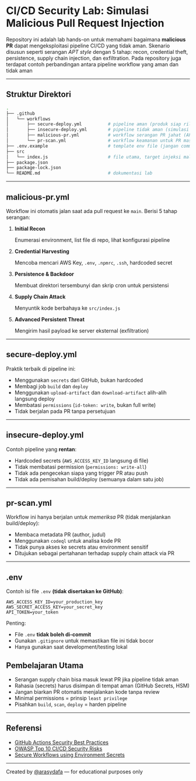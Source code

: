 # CI/CD Security Lab: Simulasi Malicious Pull Request Injection

Repository ini adalah lab hands-on untuk memahami bagaimana **malicious PR** dapat mengeksploitasi pipeline CI/CD yang tidak aman. Skenario disusun seperti serangan *APT style* dengan 5 tahap: recon, credential theft, persistence, supply chain injection, dan exfiltration. Pada repository juga terdapat contoh perbandingan antara pipeline workflow yang aman dan tidak aman

---

## Struktur Direktori

```bash
.
├── .github
│   └── workflows
│       ├── secure-deploy.yml          # pipeline aman (produk siap rilis)
│       ├── insecure-deploy.yml        # pipeline tidak aman (simulasi buruk)
│       ├── malicious-pr.yml           # workflow serangan PR jahat (APT-style)
│       └── pr-scan.yml                # workflow keamanan untuk PR masuk
├── .env.example                       # template env file (jangan commit asli)
├── src
│   └── index.js                       # file utama, target injeksi malicious PR
├── package.json
├── package-lock.json
└── README.md                          # dokumentasi lab
```

---

## malicious-pr.yml

Workflow ini otomatis jalan saat ada pull request ke `main`. Berisi 5 tahap serangan:

1. **Initial Recon**

   Enumerasi environment, list file di repo, lihat konfigurasi pipeline
3. **Credential Harvesting**

   Mencoba mencari AWS Key, `.env`, `.npmrc`, `.ssh`, hardcoded secret
5. **Persistence & Backdoor**

   Membuat direktori tersembunyi dan skrip cron untuk persistensi
7. **Supply Chain Attack**

   Menyuntik kode berbahaya ke `src/index.js`
9. **Advanced Persistent Threat**

   Mengirim hasil payload ke server eksternal (exfiltration)

---

## secure-deploy.yml

Praktik terbaik di pipeline ini:

* Menggunakan `secrets` dari GitHub, bukan hardcoded
* Membagi job `build` dan `deploy`
* Menggunakan `upload-artifact` dan `download-artifact` alih-alih langsung deploy
* Membatasi `permissions` (`id-token: write`, bukan full write)
* Tidak berjalan pada PR tanpa persetujuan

---

## insecure-deploy.yml

Contoh pipeline yang **rentan**:

* Hardcoded secrets (`AWS_ACCESS_KEY_ID` langsung di file)
* Tidak membatasi permission (`permissions: write-all`)
* Tidak ada pengecekan siapa yang trigger PR atau push
* Tidak ada pemisahan build/deploy (semuanya dalam satu job)

---

## pr-scan.yml

Workflow ini hanya berjalan untuk *memeriksa* PR (tidak menjalankan build/deploy):

* Membaca metadata PR (author, judul)
* Menggunakan `codeql` untuk analisa kode PR
* Tidak punya akses ke secrets atau environment sensitif
* Ditujukan sebagai pertahanan terhadap supply chain attack via PR

---

## .env

Contoh isi file `.env` **(tidak disertakan ke GitHub)**:

```env
AWS_ACCESS_KEY_ID=your_production_key
AWS_SECRET_ACCESS_KEY=your_secret_key
API_TOKEN=your_token
```

Penting:

* File `.env` **tidak boleh di-commit**
* Gunakan `.gitignore` untuk memastikan file ini tidak bocor
* Hanya gunakan saat development/testing lokal

## Pembelajaran Utama

* Serangan supply chain bisa masuk lewat PR jika pipeline tidak aman
* Rahasia (secrets) harus disimpan di tempat aman (GitHub Secrets, HSM)
* Jangan biarkan PR otomatis menjalankan kode tanpa review
* Minimal permissions = prinsip `least privilege`
* Pisahkan `build`, `scan`, `deploy` = harden pipeline

---

## Referensi

* [GitHub Actions Security Best Practices](https://docs.github.com/en/actions/security-guides/security-hardening-for-github-actions)
* [OWASP Top 10 CI/CD Security Risks](https://cheatsheetseries.owasp.org/cheatsheets/CI_CD_Security_Cheat_Sheet.html)
* [Secure Workflows using Environment Secrets](https://docs.github.com/en/actions/security-guides/encrypted-secrets)

---

Created by [@arasydafa](https://github.com/arasydafa) — for educational purposes only
